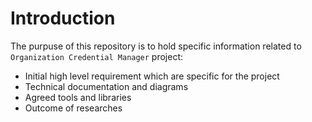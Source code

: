 # Introduction

The purpuse of this repository is to hold specific information related to `Organization Credential Manager` project:

- Initial high level requirement which are specific for the project
- Technical documentation and diagrams
- Agreed tools and libraries
- Outcome of researches

